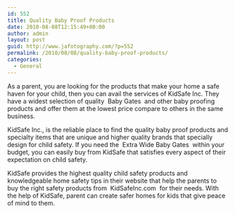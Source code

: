 ```yaml
---
id: 552
title: Quality Baby Proof Products
date: 2010-08-08T12:15:49+00:00
author: admin
layout: post
guid: http://www.jafotography.com/?p=552
permalink: /2010/08/08/quality-baby-proof-products/
categories:
  - General
---
```

As a parent, you are looking for the products that make your home a safe haven for your child, then you can avail the services of KidSafe Inc. They have a widest selection of quality &nbsp;Baby Gates&nbsp; and other baby proofing products and offer them at the lowest price compare to others in the same business.

KidSafe Inc., is the reliable place to find the quality baby proof products and specialty items that are unique and higher quality brands that specially design for child safety. If you need the &nbsp;Extra Wide Baby Gates&nbsp; within your budget, you can easily buy from KidSafe that satisfies every aspect of their expectation on child safety.

KidSafe provides the highest quality child safety products and knowledgeable home safety tips in their website that help the parents to buy the right safety products from &nbsp;KidSafeInc.com&nbsp; for their needs. With the help of KidSafe, parent can create safer homes for kids that give peace of mind to them.